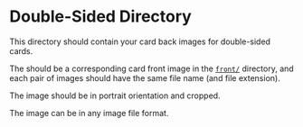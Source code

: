 # Double-Sided Directory

This directory should contain your card back images for double-sided cards.

The should be a corresponding card front image in the [`front/`](../front/) directory, and each pair of images should have the same file name (and file extension).

The image should be in portrait orientation and cropped.

The image can be in any image file format.